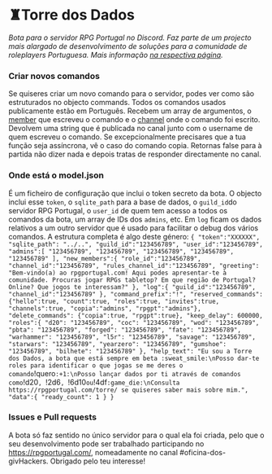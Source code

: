 # ♜Torre dos Dados
*Bota para o servidor RPG Portugal no Discord. Faz parte de um projecto mais alargado de desenvolvimento de soluções para a comunidade de roleplayers Portuguesa. Mais informação [na respectiva página](https://rpgportugal.com/torre/).*

### Criar novos comandos
Se quiseres criar um novo comando para o servidor, podes ver como são estruturados no objecto commands. Todos os comandos usados publicamente estão em Português. Recebem um array de argumentos, o [member](https://discord.js.org/#/docs/main/stable/class/GuildMember) que escreveu o comando e o [channel](https://discord.js.org/#/docs/main/stable/class/TextChannel) onde o comando foi escrito. Devolvem uma string que é publicada no canal junto com o username de quem escreveu o comando. Se excepcionalmente precisares que a tua função seja assíncrona, vê o caso do comando copia. Retornas false para à partida não dizer nada e depois tratas de responder directamente no canal.

### Onde está o model.json
É um ficheiro de configuração que inclui o token secreto da bota. O objecto inclui esse `token`, o `sqlite_path` para a base de dados, o `guild_id`do servidor RPG Portugal, o `user_id` de quem tem acesso a todos os comandos da bota, um array de IDs dos `admins`, etc. Em `log` ficam os dados relativos a um outro servidor que é usado para facilitar o debug dos vários comandos. A estrutura completa é algo deste género:
`
{
    "token":"XXXXXX",
    "sqlite_path": "../..",
    "guild_id":"123456789",
    "user_id":"123456789",
    "admins":[
        "123456789",
        "123456789",
        "123456789",
        "123456789",
        "123456789"
    ],
    "new_members":{
        "role_id":"123456789",
        "channel_id":"123456789",
        "rules_channel_id":"123456789",
        "greeting": "Bem-vindo(a) ao rpgportugal.com! Aqui podes apresentar-te à comunidade. Procuras jogar RPGs tabletop? Em que região de Portugal? Online? Que jogos te interessam?"
    },
    "log":{
        "guild_id":"123456789",
        "channel_id":"123456789"
    },
    "command_prefix":"!",
    "reserved_commands": {"hello":true, "count":true, "roles":true, "invites":true, "channels":true, "copia":"admins", "rpgpt":"admins"},
    "delete_commands": {"copia":true, "rpgpt":true},
    "keep_delay": 600000,
    "roles":{
        "d20": "123456789",
        "coc": "123456789",
        "wod": "123456789",
        "pbta": "123456789",
        "forged": "123456789",
        "fate": "123456789",
        "warhammer": "123456789",
        "l5r": "123456789",
        "savage": "123456789",
        "starwars": "123456789",
        "yearzero": "123456789",
        "gumshoe": "123456789",
        "bilhete": "123456789"
    },
    "help_text": "Eu sou a Torre dos Dados, a bota que está sempre em beta :sweat_smile:\nPosso dar-te roles para identificar o que jogas se me deres o comando `!quero` :+1:\nPosso lançar dados por ti através de comandos como `!d20`, `!2d6`, `!6d10` ou `!4df` :game_die:\nConsulta https://rpgportugal.com/torre/ se quiseres saber mais sobre mim.",
    "data":{
        "ready_count": 1
    }
}
`


### Issues e Pull requests 
A bota só faz sentido no único servidor para o qual ela foi criada, pelo que o seu desenvolvimento pode ser trabalhado participando no https://rpgportugal.com/, nomeadamente no canal #oficina-dos-givHackers. Obrigado pelo teu interesse! 

